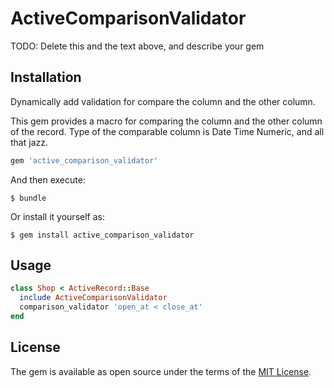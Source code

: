 # ActiveComparisonValidator

TODO: Delete this and the text above, and describe your gem

## Installation

Dynamically add validation for compare the column and the other column.

This gem provides a macro for comparing the column and the other column of the record.
Type of the comparable column is Date Time Numeric, and all that jazz.

```ruby
gem 'active_comparison_validator'
```

And then execute:

    $ bundle

Or install it yourself as:

    $ gem install active_comparison_validator

## Usage

```rb
class Shop < ActiveRecord::Base
  include ActiveComparisonValidator
  comparison_validator 'open_at < close_at'
end
```

## License

The gem is available as open source under the terms of the [MIT License](http://opensource.org/licenses/MIT).
